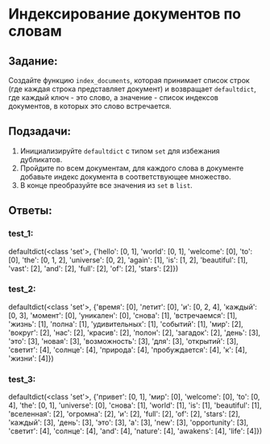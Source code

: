 # Индексирование документов по словам

## Задание:
Создайте функцию `index_documents`, которая принимает список строк (где каждая строка представляет документ) и возвращает `defaultdict`, где каждый ключ - это слово, а значение - список индексов документов, в которых это слово встречается.

## Подзадачи:
1. Инициализируйте `defaultdict` с типом `set` для избежания дубликатов.
2. Пройдите по всем документам, для каждого слова в документе добавьте индекс документа в соответствующее множество.
3. В конце преобразуйте все значения из `set` в `list`.

## Ответы:

### test_1:
defaultdict(<class 'set'>, {'hello': [0, 1], 'world': [0, 1], 'welcome': [0], 'to': [0], 'the': [0, 1, 2], 'universe': [0, 2], 'again': [1], 'is': [1, 2], 'beautiful': [1], 'vast': [2], 'and': [2], 'full': [2], 'of': [2], 'stars': [2]})

### test_2:
defaultdict(<class 'set'>, {'время': [0], 'летит': [0], 'и': [0, 2, 4], 'каждый': [0, 3], 'момент': [0], 'уникален': [0], 'снова': [1], 'встречаемся': [1], 'жизнь': [1], 'полна': [1], 'удивительных': [1], 'событий': [1], 'мир': [2], 'вокруг': [2], 'нас': [2], 'красив': [2], 'полон': [2], 'загадок': [2], 'день': [3], 'это': [3], 'новая': [3], 'возможность': [3], 'для': [3], 'открытий': [3], 'светит': [4], 'солнце': [4], 'природа': [4], 'пробуждается': [4], 'к': [4], 'жизни': [4]})

### test_3:
defaultdict(<class 'set'>, {'привет': [0, 1], 'мир': [0], 'welcome': [0], 'to': [0, 4], 'the': [0, 1], 'universe': [0], 'снова': [1], 'world': [1], 'is': [1], 'beautiful': [1], 'вселенная': [2], 'огромна': [2], 'и': [2], 'full': [2], 'of': [2], 'stars': [2], 'каждый': [3], 'день': [3], 'это': [3], 'a': [3], 'new': [3], 'opportunity': [3], 'светит': [4], 'солнце': [4], 'and': [4], 'nature': [4], 'awakens': [4], 'life': [4]})